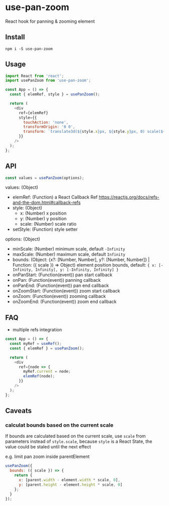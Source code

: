# use-pan-zoom

React hook for panning & zooming element

## Install

```
npm i -S use-pan-zoom
```

## Usage

```js
import React from 'react';
import usePanZoom from 'use-pan-zoom';

const App = () => {
  const { elemRef, style } = usePanZoom();

  return (
    <div
      ref={elemRef}
      style={{
        touchAction: 'none',
        transformOrigin: '0 0',
        transform: `translate3d(${style.x}px, ${style.y}px, 0) scale(${style.scale})`
      }}
    />
  );
};
```

## API

```js
const values = usePanZoom(options);
```

values: (Object)

- elemRef: (Function) a React Callback Ref https://reactjs.org/docs/refs-and-the-dom.html#callback-refs
- style: (Object)
  - x: (Number) x position
  - y: (Number) y position
  - scale: (Number) scale ratio
- setStyle: (Function) style setter

options: (Object)

- minScale: (Number) minimum scale, default `-Infinity`
- maxScale: (Number) maximum scale, default `Infinity`
- bounds: (Object: {x?: [Number, Number], y?: [Number, Number]} | Function: ({ scale }) => Object) element position bounds, default: `{ x: [-Infinity, Infinity], y: [-Infinity, Infinity] }`
- onPanStart: (Function(event)) pan start callback
- onPan: (Function(event)) panning callback
- onPanEnd: (Function(event)) pan end callback
- onZoomStart: (Function(event)) zoom start callback
- onZoom: (Function(event)) zooming callback
- onZoomEnd: (Function(event)) zoom end callback

## FAQ

- multiple refs integration

```js
const App = () => {
  const myRef = useRef();
  const { elemRef } = usePanZoom();

  return (
    <div
      ref={node => {
        myRef.current = node;
        elemRef(node);
      }}
    />
  );
};
```

## Caveats

### calculat bounds based on the current scale

If bounds are calculated based on the current scale, use `scale` from parameters instead of `style.scale`, because `style` is a React State, the value could be staled until the next effect

e.g. limit pan zoom inside parentElement

```js
usePanZoom({
  bounds: ({ scale }) => {
    return {
      x: [parent.width - element.width * scale, 0],
      y: [parent.height - element.height * scale, 0]
    };
  }
});
```
